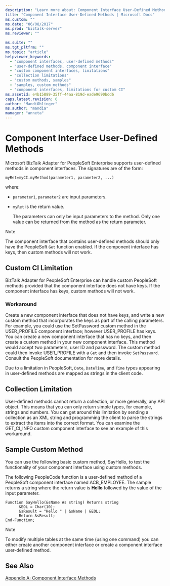 ```yaml
---
description: "Learn more about: Component Interface User-Defined Methods"
title: "Component Interface User-Defined Methods | Microsoft Docs"
ms.custom: ""
ms.date: "06/08/2017"
ms.prod: "biztalk-server"
ms.reviewer: ""

ms.suite: ""
ms.tgt_pltfrm: ""
ms.topic: "article"
helpviewer_keywords: 
  - "component interfaces, user-defined methods"
  - "user-defined methods, component interface"
  - "custom component interfaces, limitations"
  - "collection limitations"
  - "custom methods, samples"
  - "samples, custom methods"
  - "component interfaces, limitations for custom CI"
ms.assetid: e4b15889-35ff-44aa-819d-eade9690bdd6
caps.latest.revision: 6
author: "MandiOhlinger"
ms.author: "mandia"
manager: "anneta"
---
```

# Component Interface User-Defined Methods
Microsoft BizTalk Adapter for PeopleSoft Enterprise supports user-defined methods in component interfaces. The signatures are of the form:  
  
```  
myRet=myCI.myMethod(parameter1, parameter2, ...)  
```  
  
 where:  
  
- `parameter1`, `parameter2` are input parameters.  
  
- `myRet` is the return value.  
  
  The parameters can only be input parameters to the method. Only one value can be returned from the method as the return parameter.  
  
> [!NOTE]
>  The component interface that contains user-defined methods should only have the PeopleSoft `Get` function enabled. If the component interface has keys, then custom methods will not work.  
  
## Custom CI Limitation  
 BizTalk Adapter for PeopleSoft Enterprise can handle custom PeopleSoft methods provided that the component interface does not have keys. If the component interface has keys, custom methods will not work.  
  
### Workaround  
 Create a new component interface that does not have keys, and write a new custom method that incorporates the keys as part of the calling parameters. For example, you could use the SetPassword custom method in the USER_PROFILE component interface; however USER_PROFILE has keys. You can create a new component interface that has no keys, and then create a custom method in your new component interface. This method would accept two parameters, user ID and password. The custom method could then invoke USER_PROFILE with a `Get` and then invoke `SetPassword`. Consult the PeopleSoft documentation for more details.  
  
 Due to a limitation in PeopleSoft, `Date`, `DateTime`, and `Time` types appearing in user-defined methods are mapped as strings in the client code.  
  
## Collection Limitation  
 User-defined methods cannot return a collection, or more generally, any API object. This means that you can only return simple types, for example, strings and numbers. You can get around this limitation by sending a collection as an XML string and programming the client to parse the strings to extract the items into the correct format. You can examine the GET_CI_INFO custom component interface to see an example of this workaround.  
  
## Sample Custom Method  
 You can use the following basic custom method, SayHello, to test the functionality of your component interface using custom methods.  
  
 The following PeopleCode function is a user-defined method of a PeopleSoft component interface named ACB_EMPLOYEE. The sample returns a string where the return value is **Hello** followed by the value of the input parameter.  
  
```  
Function SayHello(&sName As string) Returns string  
      &EOL = Char(10);  
      &sResult = "Hello " | &sName | &EOL;  
      Return &sResult;  
End-Function;  
```  
  
> [!NOTE]
>  To modify multiple tables at the same time (using one command) you can either create another component interface or create a component interface user-defined method.  
  
## See Also  
 [Appendix A: Component Interface Methods](../core/appendix-a-component-interface-methods.md)

